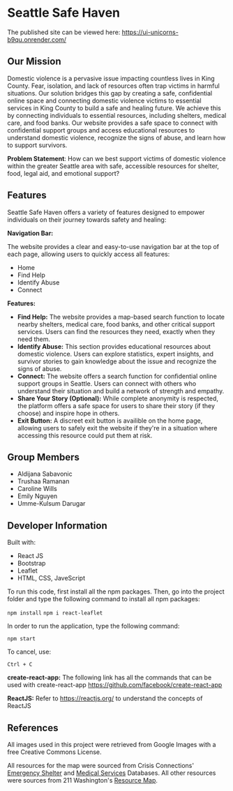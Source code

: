 # Seattle Safe Haven

The published site can be viewed here: https://ui-unicorns-b9qu.onrender.com/ 

## Our Mission

Domestic violence is a pervasive issue impacting countless lives in King County. Fear, isolation, and lack of resources often trap victims in harmful situations. Our solution bridges this gap by creating a safe, confidential online space and connecting domestic violence victims to essential services in King County to build a safe and healing future. We achieve this by connecting individuals to essential resources, including shelters, medical care, and food banks. Our website provides a safe space to connect with confidential support groups and access educational resources to understand domestic violence, recognize the signs of abuse, and learn how to support survivors.

**Problem Statement**: How can we best support victims of domestic violence within the greater Seattle area with safe, accessible resources for shelter, food, legal aid, and emotional support?

## Features

Seattle Safe Haven offers a variety of features designed to empower individuals on their journey towards safety and healing:

**Navigation Bar:**

The website provides a clear and easy-to-use navigation bar at the top of each page, allowing users to quickly access all features:

- Home
- Find Help
- Identify Abuse
- Connect
  
**Features:**

- **Find Help:** The website provides a map-based search function to locate nearby shelters, medical care, food banks, and other critical support services. Users can find the resources they need, exactly when they need them.
- **Identify Abuse:** This section provides educational resources about domestic violence. Users can explore statistics, expert insights, and survivor stories to gain knowledge about the issue and recognize the signs of abuse.
- **Connect:** The website offers a search function for confidential online support groups in Seattle. Users can connect with others who understand their situation and build a network of strength and empathy.
- **Share Your Story (Optional):** While complete anonymity is respected, the platform offers a safe space for users to share their story (if they choose) and inspire hope in others.
- **Exit Button:** A discreet exit button is availible on the home page, allowing users to safely exit the website if they're in a situation where accessing this resource could put them at risk.

## Group Members

- Aldijana Sabavonic
- Trushaa Ramanan
- Caroline Wills
- Emily Nguyen
- Umme-Kulsum Darugar 

## Developer Information

Built with:

- React JS
- Bootstrap
- Leaflet
- HTML, CSS, JaveScript

To run this code, first install all the npm packages. Then, go into the project folder and type the following command to install all npm packages:

`npm install`
`npm i react-leaflet`

In order to run the application, type the following command:

`npm start`

To cancel, use: 

`Ctrl + C`

**create-react-app:** The following link has all the commands that can be used with create-react-app https://github.com/facebook/create-react-app

**ReactJS:** Refer to https://reactjs.org/ to understand the concepts of ReactJS

## References

All images used in this project were retrieved from Google Images with a free Creative Commons License.

All resources for the map were sourced from Crisis Connections' [Emergency Shelter](https://www.crisisconnections.org/wp-content/uploads/2024/04/6.-ESB-Emergency-Shelters-2nd-Quarter-2024-3.pdf) and [Medical Services](https://www.crisisconnections.org/wp-content/uploads/2024/04/5.ESB-Seattle-Health-Services-2nd-Quarter-2024-3.pdf) Databases. All other resources were sources from 211 Washington's [Resource Map](https://search.wa211.org/en/search?query=RP-1400.2500&query_label=General+Counseling+Services&query_type=taxonomy&location=King+County%2C+Washington%2C+United+States&coords=-122.297622%2C47.59526). 


